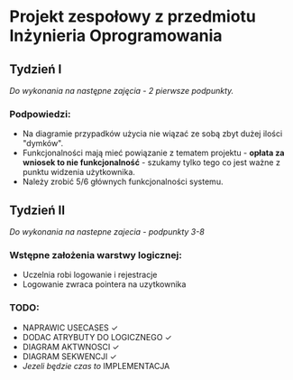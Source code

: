 # Projekt zespołowy z przedmiotu Inżynieria Oprogramowania

## Tydzień I
*Do wykonania na następne zajęcia - 2 pierwsze podpunkty.*

### Podpowiedzi: 
* Na diagramie przypadków użycia nie wiązać ze sobą zbyt dużej ilości "dymków".
* Funkcjonalności mają mieć powiązanie z tematem projektu - **opłata za wniosek to nie funkcjonalność** - szukamy tylko tego co jest ważne z punktu widzenia użytkownika.
* Należy zrobić 5/6 głównych funkcjonalności systemu.

## Tydzień II
*Do wykonania na nastepne zajecia - podpunkty 3-8*

### Wstępne założenia warstwy logicznej:
* Uczelnia robi logowanie i rejestracje
* Logowanie zwraca pointera na uzytkownika

### TODO:
* NAPRAWIC USECASES ✓
* DODAC ATRYBUTY DO LOGICZNEGO ✓
* DIAGRAM AKTWNOSCI ✓
* DIAGRAM SEKWENCJI ✓
* *Jezeli będzie czas to* IMPLEMENTACJA